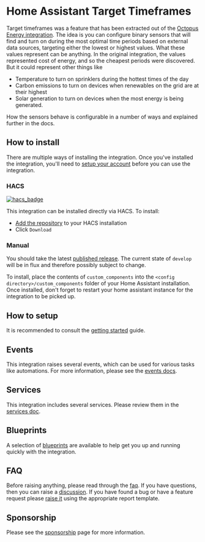 # Home Assistant Target Timeframes

Target timeframes was a feature that has been extracted out of the [Octopus Energy integration](https://github.com/BottlecapDave/HomeAssistant-OctopusEnergy). The idea is you can configure binary sensors that will find and turn on during the most optimal time periods based on external data sources, targeting either the lowest or highest values. What these values represent can be anything. In the original integration, the values represented cost of energy, and so the cheapest periods were discovered. But it could represent other things like 

* Temperature to turn on sprinklers during the hottest times of the day
* Carbon emissions to turn on devices when renewables on the grid are at their highest
* Solar generation to turn on devices when the most energy is being generated.

How the sensors behave is configurable in a number of ways and explained further in the docs.

## How to install

There are multiple ways of installing the integration. Once you've installed the integration, you'll need to [setup your account](#how-to-setup) before you can use the integration.

### HACS

[![hacs_badge](https://img.shields.io/badge/HACS-Default-41BDF5.svg?style=for-the-badge)](https://github.com/hacs/integration)

This integration can be installed directly via HACS. To install:

* [Add the repository](https://my.home-assistant.io/redirect/hacs_repository/?owner=BottlecapDave&repository=homeassistant-targettimeframes&category=integration) to your HACS installation
* Click `Download`

### Manual

You should take the latest [published release](https://github.com/BottlecapDave/homeassistant-targettimeframes/releases). The current state of `develop` will be in flux and therefore possibly subject to change.

To install, place the contents of `custom_components` into the `<config directory>/custom_components` folder of your Home Assistant installation. Once installed, don't forget to restart your home assistant instance for the integration to be picked up.

## How to setup

It is recommended to consult the [getting started](https://bottlecapdave.github.io/HomeAssistant-TargetTimeframes/setup/getting_started) guide.

## Events

This integration raises several events, which can be used for various tasks like automations. For more information, please see the [events docs](https://bottlecapdave.github.io/HomeAssistant-TargetTimeframes/events).

## Services

This integration includes several services. Please review them in the [services doc](https://bottlecapdave.github.io/HomeAssistant-TargetTimeframes/services).

## Blueprints

A selection of [blueprints](https://bottlecapdave.github.io/HomeAssistant-TargetTimeframes/blueprints) are available to help get you up and running quickly with the integration.

## FAQ

Before raising anything, please read through the [faq](https://bottlecapdave.github.io/HomeAssistant-TargetTimeframes/faq). If you have questions, then you can raise a [discussion](https://github.com/BottlecapDave/homeassistant-targettimeframes/discussions). If you have found a bug or have a feature request please [raise it](https://github.com/BottlecapDave/homeassistant-targettimeframes/issues) using the appropriate report template.

## Sponsorship

Please see the [sponsorship](https://bottlecapdave.github.io/HomeAssistant-TargetTimeframes/sponsorship) page for more information.